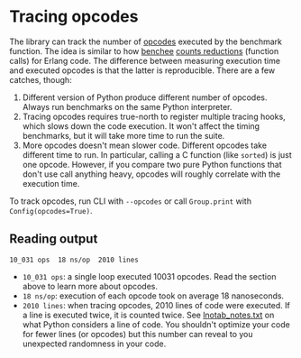 # Tracing opcodes

The library can track the number of [opcodes](https://docs.python.org/3/library/dis.html) executed by the benchmark function. The idea is similar to how [benchee](https://github.com/bencheeorg/benchee) [counts reductions](https://github.com/bencheeorg/benchee#measuring-reductions) (function calls) for Erlang code. The difference between measuring execution time and executed opcodes is that the latter is reproducible. There are a few catches, though:

1. Different version of Python produce different number of opcodes. Always run benchmarks on the same Python interpreter.
1. Tracing opcodes requires true-north to register multiple tracing hooks, which slows down the code execution. It won't affect the timing benchmarks, but it will take more time to run the suite.
1. More opcodes doesn't mean slower code. Different opcodes take different time to run. In particular, calling a C function (like `sorted`) is just one opcode. However, if you compare two pure Python functions that don't use call anything heavy, opcodes will roughly correlate with the execution time.

To track opcodes, run CLI with `--opcodes` or call `Group.print` with `Config(opcodes=True)`.

## Reading output

```text
10_031 ops  18 ns/op  2010 lines
```

+ `10_031 ops`: a single loop executed 10031 opcodes. Read the section above to learn more about opcodes.
+ `18 ns/op`: execution of each opcode took on average 18 nanoseconds.
+ `2010 lines`: when tracing opcodes, 2010 lines of code were executed. If a line is executed twice, it is counted twice. See [lnotab_notes.txt](https://github.com/python/cpython/blob/main/Objects/lnotab_notes.txt) on what Python considers a line of code. You shouldn't optimize your code for fewer lines (or opcodes) but this number can reveal to you unexpected randomness in your code.
